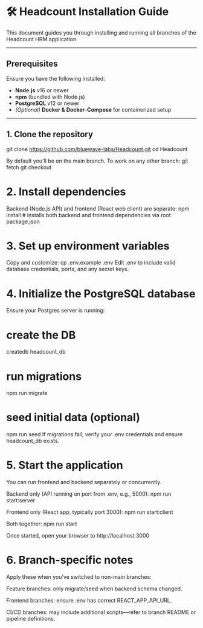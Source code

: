 # 🛠️ Headcount Installation Guide

This document guides you through installing and running all branches of the Headcount HRM application.

---

## Prerequisites

Ensure you have the following installed:

- **Node.js** v16 or newer  
- **npm** (bundled with Node.js)  
- **PostgreSQL** v12 or newer  
- *(Optional)* **Docker & Docker‑Compose** for containerized setup  

---

## 1. Clone the repository

git clone https://github.com/bluewave-labs/Headcount.git
cd Headcount

By default you'll be on the main branch. To work on any other branch:
git fetch
git checkout <branch-name>

# 2. Install dependencies
Backend (Node.js API) and frontend (React web client) are separate:
npm install       # installs both backend and frontend dependencies via root package.json

# 3. Set up environment variables
Copy and customize:
cp .env.example .env
Edit .env to include valid database credentials, ports, and any secret keys.

# 4. Initialize the PostgreSQL database
Ensure your Postgres server is running:
# create the DB
createdb headcount_db

# run migrations
npm run migrate

# seed initial data (optional)
npm run seed
If migrations fail, verify your .env credentials and ensure headcount_db exists.

# 5. Start the application
You can run frontend and backend separately or concurrently.

Backend only (API running on port from .env, e.g., 5000):
npm run start:server

Frontend only (React app, typically port 3000):
npm run start:client

Both together:
npm run start

Once started, open your browser to http://localhost:3000

# 6. Branch-specific notes
Apply these when you've switched to non-main branches:

Feature branches: only migrate/seed when backend schema changed.

Frontend branches: ensure .env has correct REACT_APP_API_URL.

CI/CD branches: may include additional scripts—refer to branch README or pipeline definitions.
